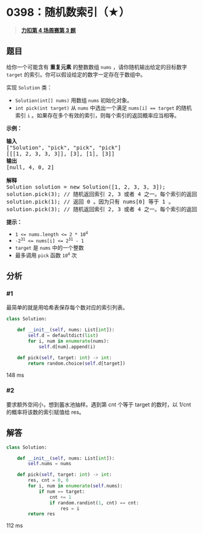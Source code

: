 # 0398：随机数索引（★）


> <u>**[力扣第 4 场周赛第 3 题](https://leetcode.cn/problems/random-pick-index/)**</u>

## 题目

<p>给你一个可能含有 <strong>重复元素</strong> 的整数数组 <code>nums</code> ，请你随机输出给定的目标数字 <code>target</code> 的索引。你可以假设给定的数字一定存在于数组中。</p>

<p>实现 <code>Solution</code> 类：</p>

<ul>
<li><code>Solution(int[] nums)</code> 用数组 <code>nums</code> 初始化对象。</li>
<li><code>int pick(int target)</code> 从 <code>nums</code> 中选出一个满足 <code>nums[i] == target</code> 的随机索引 <code>i</code> 。如果存在多个有效的索引，则每个索引的返回概率应当相等。</li>
</ul>



<p><strong>示例：</strong></p>

<pre>
<strong>输入</strong>
["Solution", "pick", "pick", "pick"]
[[[1, 2, 3, 3, 3]], [3], [1], [3]]
<strong>输出</strong>
[null, 4, 0, 2]

<strong>解释</strong>
Solution solution = new Solution([1, 2, 3, 3, 3]);
solution.pick(3); // 随机返回索引 2, 3 或者 4 之一。每个索引的返回概率应该相等。
solution.pick(1); // 返回 0 。因为只有 nums[0] 等于 1 。
solution.pick(3); // 随机返回索引 2, 3 或者 4 之一。每个索引的返回概率应该相等。
</pre>



<div class="top-view__1vxA">
<div class="original__bRMd">
<div>
<p><strong>提示：</strong></p>

<ul>
<li><code>1 &lt;= nums.length &lt;= 2 * 10<sup>4</sup></code></li>
<li><code>-2<sup>31</sup> &lt;= nums[i] &lt;= 2<sup>31</sup> - 1</code></li>
<li><code>target</code> 是 <code>nums</code> 中的一个整数</li>
<li>最多调用 <code>pick</code> 函数 <code>10<sup>4</sup></code> 次</li>
</ul>
</div>
</div>
</div>

<div class="fullscreen-btn-layer__2kn7"> </div>


## 分析

### #1

最简单的就是用哈希表保存每个数对应的索引列表。

```python
class Solution:

    def __init__(self, nums: List[int]):
        self.d = defaultdict(list)
        for i, num in enumerate(nums):
            self.d[num].append(i)

    def pick(self, target: int) -> int:
        return random.choice(self.d[target])
```
148 ms

### #2

要求额外空间小，想到蓄水池抽样。遇到第 cnt 个等于 target 的数时，以 1/cnt 的概率将该数的索引赋值给 res。

## 解答

```python
class Solution:

    def __init__(self, nums: List[int]):
        self.nums = nums

    def pick(self, target: int) -> int:
        res, cnt = 0, 0
        for i, num in enumerate(self.nums):
            if num == target:
                cnt += 1
                if random.randint(1, cnt) == cnt:
                    res = i
        return res
```
112 ms


